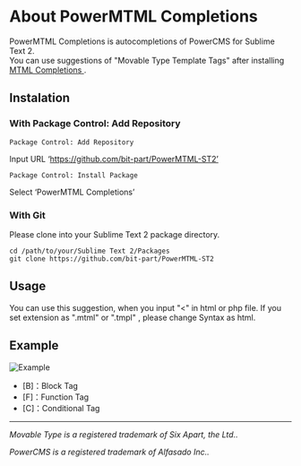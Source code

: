 # About PowerMTML Completions

PowerMTML Completions is autocompletions of PowerCMS for Sublime Text 2.  
You can use suggestions of "Movable Type Template Tags" after installing [MTML Completions ](https://github.com/bit-part/MTML-ST2) .

## Instalation

### With Package Control: Add Repository

```
Package Control: Add Repository
```

Input URL ‘https://github.com/bit-part/PowerMTML-ST2’

```
Package Control: Install Package
```

Select ‘PowerMTML Completions’

### With Git

Please clone into your Sublime Text 2 package directory.

```
cd /path/to/your/Sublime Text 2/Packages
git clone https://github.com/bit-part/PowerMTML-ST2
```
## Usage

You can use this suggestion, when you input "<" in html or php file.
If you set extension as ".mtml" or ".tmpl" , please change Syntax as html.

## Example

![Example](http://bit-part.github.com/data/img_powermtml-st2.png)

* [B]：Block Tag
* [F]：Function Tag
* [C]：Conditional Tag

---

_Movable Type is a registered trademark of Six Apart, the Ltd.._

_PowerCMS is a registered trademark of Alfasado Inc.._
